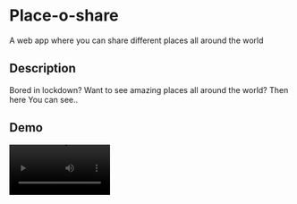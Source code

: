 # Place-o-share

A web app where you can share different places all around the world

## Description

Bored in lockdown? Want to see amazing places all around the world? 
Then here You can see..


## Demo
<video src='./assests/place-o-share.mp4' width=180/>

## Installation

```bash
npm install
```

## Usage
```
# A web app where you can share different places all around the world
```

